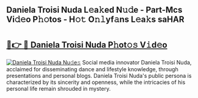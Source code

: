 ## Daniela Troisi Nuda L𝚎a𝚔ed N𝚞𝚍e - Part-Mcs Vi𝚍𝚎o P𝚑𝚘tos - H𝚘𝚝 O𝚗𝚕yf𝚊ns L𝚎a𝚔s saHAR

# <h2><a href="http://kfbimtg.oniu.top/?m=Daniela+Troisi+Nuda">🔗👉 🔴 Daniela Troisi Nuda P𝚑ot𝚘𝚜 V𝚒d𝚎o</a></h2>

[![Daniela Troisi Nuda Nu𝚍e𝚜](https://i.imgur.com/0qMVB7G.gif)](http://kfbimtg.oniu.top/?m=Daniela+Troisi+Nuda)
Social media innovator Daniela Troisi Nuda, acclaimed for disseminating dance and lifestyle knowledge, through presentations and personal blogs. Daniela Troisi Nuda's public persona is characterized by its sincerity and openness, while the intricacies of his personal life remain shrouded in mystery.  

